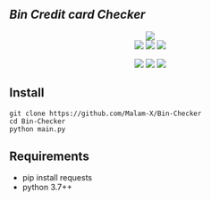 ## ***Bin Credit card Checker***
<p align="center">
  <img src="https://github.com/Malam-X/Bin-Checker/blob/main/Bin_Check.png"><br>
  <img src="https://img.shields.io/badge/Version-v0.1.1-blue">
  <img src="https://img.shields.io/badge/Python-v3.7%2B-blue">
  <img src="https://komarev.com/ghpvc/?username=Malam-X&label=Views&color=blue&style=plastic">
</p>
<p align="center">
  <img src="https://img.shields.io/badge/Author-DR4G0N5-cyan?style=plastic&logo=appveyor">
  <img src="https://img.shields.io/badge/Open%20Source-Yes-cyan?style=plastic&logo=appveyor">
  <img src="https://img.shields.io/badge/Written%20In-PYTHON-cyan?style=plastic&logo=appveyor">
</p>

## Install
```
git clone https://github.com/Malam-X/Bin-Checker
cd Bin-Checker
python main.py
```

## Requirements
- pip install requests
- python 3.7++
<br><br>
